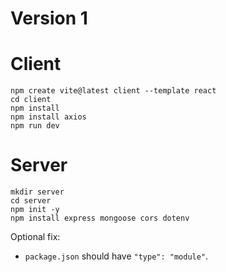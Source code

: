 # Version 1
# Client
```
npm create vite@latest client --template react
cd client
npm install
npm install axios
npm run dev
```

# Server
```
mkdir server
cd server
npm init -y
npm install express mongoose cors dotenv
```

Optional fix:
- `package.json` should have `"type": "module"`.